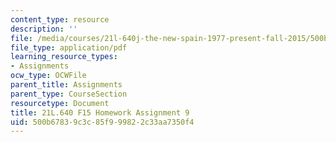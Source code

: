 ```yaml
---
content_type: resource
description: ''
file: /media/courses/21l-640j-the-new-spain-1977-present-fall-2015/500b67839c3c85f999822c33aa7350f4_MIT21L_640JF15_HW_Ses9.pdf
file_type: application/pdf
learning_resource_types:
- Assignments
ocw_type: OCWFile
parent_title: Assignments
parent_type: CourseSection
resourcetype: Document
title: 21L.640 F15 Homework Assignment 9
uid: 500b6783-9c3c-85f9-9982-2c33aa7350f4
---
```

